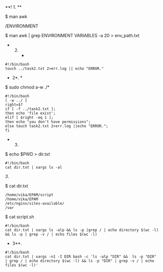 **! 1. **

$ man awk 

/ENVIRONMENT

$ man awk | grep ENVIRONMENT VARIABLES -a 20 > env_path.txt

* 2. *                                                                            
```
#!/bin/bash
touch ../task2.txt 2>err.log || echo "ERROR."
```

* 2*. *

$ sudo chmod a-w ./*

```
#!/bin/bash
[ -w ../ ]
right=$?
if [ -f ../task2.txt ];
then echo 'file exist'; 
elif [ $right -eq 1 ];
then echo "you don't have permissions";
else touch task2.txt 2>err.log ||echo "ERROR.";
fi
```
* 3.
$ echo $PWD > dir.txt

```
#!/bin/bash
cat dir.txt | xargs ls -al
```

*3*.

 $ cat dir.txt
```
/home/vika/EPAM/script
/home/vika/EPAM
/etc/nginx/sites-available/
/var
```
 $ cat script.sh
```
#!/bin/bash
cat dir.txt | xargs ls -alp && ls -p |grep / | echo directory $(wc -l) && ls -p | grep -v / | echo files $(wc -l)
```

* 3**.
```
#!/bin/bash
cat dir.txt | xargs -n1 -I DIR bash -c 'ls -alp "DIR" &&  ls -p "DIR" | grep / | echo directory $(wc -l) && ls -p "DIR" | grep -v / | echo files $(wc -l)'
